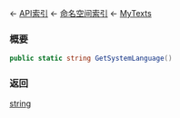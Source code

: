 ← [API索引](Api-Index) ← [命名空间索引](Namespace-Index) ← [MyTexts](VRage.MyTexts)

### 概要

```csharp
public static string GetSystemLanguage()
```

### 返回

[string](https://docs.microsoft.com/en-us/dotnet/api/System.String?view=netframework-4.6)

